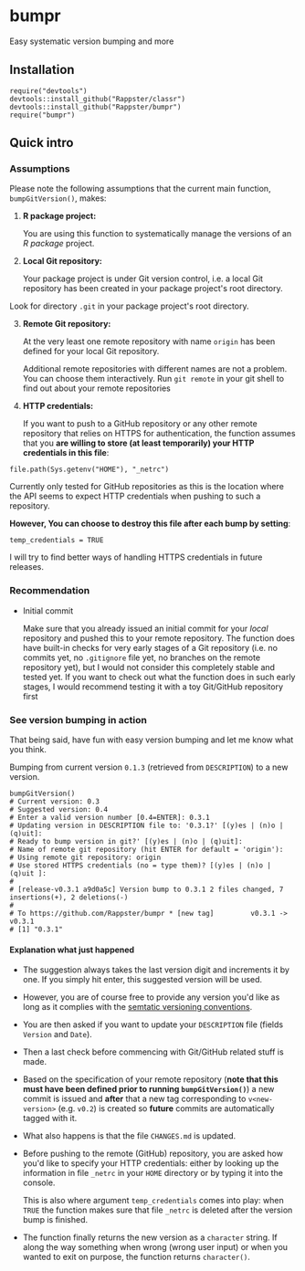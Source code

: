 bumpr
======

Easy systematic version bumping and more

## Installation

```
require("devtools")
devtools::install_github("Rappster/classr")
devtools::install_github("Rappster/bumpr")
require("bumpr")
```

## Quick intro

### Assumptions

Please note the following assumptions that the current main function, `bumpGitVersion()`, makes:


1. **R package project:**

   You are using this function to systematically manage the versions
of an *R package* project.

2. **Local Git repository:**

   Your package project is under Git version control, i.e. a local Git
repository has been created in your package project's root directory.

  Look for directory `.git` in your package project's root directory.

3. **Remote Git repository:**

   At the very least one remote repository with name `origin` has been defined for your local Git repository.

    Additional remote repositories with different names are not a problem. You can choose them interactively. Run `git remote` in your git shell to find out about your remote repositories

4. **HTTP credentials:**

   If you want to push to a GitHub repository or any other remote repository that relies on HTTPS for authentication, the function assumes that you **are willing to store (at least temporarily) your HTTP credentials in this file**:

  ```
  file.path(Sys.getenv("HOME"), "_netrc")
  ```

  Currently only tested for GitHub repositories as this is the location where the API seems to expect HTTP credentials when pushing to such a repository.

  **However, You can choose to destroy this file after each bump by setting**:

  ```
  temp_credentials = TRUE
  ```

  I will try to find better ways of handling HTTPS credentials in future releases.

### Recommendation

- Initial commit

  Make sure that you already issued an initial commit for your *local*
repository and pushed this to your remote repository.
The function does have built-in checks for very early stages of a
Git repository (i.e. no commits yet, no `.gitignore` file yet,
no branches on the remote repository yet), but I would not consider
this completely stable and tested yet. If you want to check out what
the function does in such early stages, I would recommend testing it
with a toy Git/GitHub repository first

### See version bumping in action

That being said, have fun with easy version bumping and let me know what you
think.

Bumping from current version `0.1.3` (retrieved from `DESCRIPTION`) to a new version.

```
bumpGitVersion()
# Current version: 0.3
# Suggested version: 0.4
# Enter a valid version number [0.4=ENTER]: 0.3.1
# Updating version in DESCRIPTION file to: '0.3.1?' [(y)es | (n)o | (q)uit]: 
# Ready to bump version in git?' [(y)es | (n)o | (q)uit]: 
# Name of remote git repository (hit ENTER for default = 'origin'): 
# Using remote git repository: origin
# Use stored HTTPS credentials (no = type them)? [(y)es | (n)o | (q)uit ]: 
# 
# [release-v0.3.1 a9d0a5c] Version bump to 0.3.1 2 files changed, 7 insertions(+), 2 deletions(-)
# 
# To https://github.com/Rappster/bumpr * [new tag]         v0.3.1 -> v0.3.1
# [1] "0.3.1"
```

#### Explanation what just happened

- The suggestion always takes the last version digit and increments it by one.
If you simply hit enter, this suggested version will be used.

- However, you are of course free to provide any version you'd like as long as
it complies with the [semtatic versioning conventions](http://semver.org/).

- You are then asked if you want to update your `DESCRIPTION` file (fields `Version` and `Date`).

- Then a last check before commencing with Git/GitHub related stuff is made.

- Based on the specification of your remote repository (**note that this must
have been defined prior to running `bumpGitVersion()`**) a new commit
is issued and **after** that a new tag corresponding to `v<new-version>` (e.g. `v0.2`) is created so **future** commits are automatically tagged with it.

- What also happens is that the file `CHANGES.md` is updated.

- Before pushing to the remote (GitHub) repository, you are asked how you'd like
to specify your HTTP credentials: either by looking up the information in file
`_netrc` in your `HOME` directory or by typing it into the console.

  This is also where argument `temp_credentials` comes into play: when `TRUE`
  the function makes sure that file `_netrc` is deleted after the version bump is
  finished.

- The function finally returns the new version as a `character` string. If
along the way something when wrong (wrong user input) or when you wanted to exit on purpose, the function returns `character()`.
